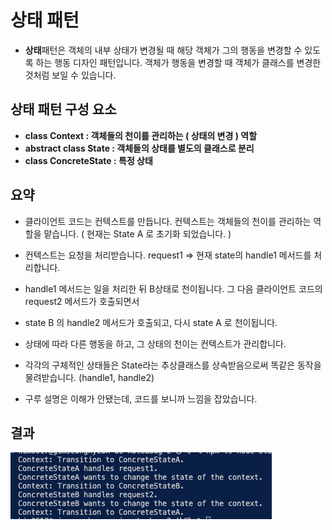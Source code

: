 # 상태 패턴

- **상태**패턴은 객체의 내부 상태가 변경될 때 해당 객체가 그의 행동을 변경할 수 있도록 하는 행동 디자인 패턴입니다. 객체가 행동을 변경할 때 객체가 클래스를 변경한 것처럼 보일 수 있습니다.

## 상태 패턴 구성 요소

- **class Context : 객체들의 천이를 관리하는 ( 상태의 변경 ) 역할**
- **abstract class State : 객체들의 상태를 별도의 클래스로 분리**
- **class ConcreteState : 특정 상태**

## 요약

- 클라이언트 코드는 컨텍스트를 만듭니다. 컨텍스트는 객체들의 천이를 관리하는 역할을 맡습니다. ( 현재는 State A 로 초기화 되었습니다. )
- 컨텍스트는 요청을 처리받습니다. request1 ⇒ 현재 state의 handle1 메서드를 처리합니다.
- handle1 메서드는 일을 처리한 뒤 B상태로 천이됩니다. 그 다음 클라이언트 코드의 request2 메서드가 호출되면서
- state B 의 handle2 메서드가 호출되고, 다시 state A 로 천이됩니다.

- 상태에 따라 다른 행동을 하고, 그 상태의 천이는 컨텍스트가 관리합니다.
- 각각의 구체적인 상태들은 State라는 추상클래스를 상속받음으로써 똑같은 동작을 물려받습니다. (handle1, handle2)

- 구루 설명은 이해가 안됐는데, 코드를 보니까 느낌을 잡았습니다.

## 결과

![Untitled](./img/result.png)
